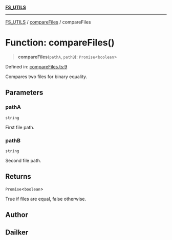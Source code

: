 [**FS_UTILS**](../../README.md)

***

[FS_UTILS](../../README.md) / [compareFiles](../README.md) / compareFiles

# Function: compareFiles()

> **compareFiles**(`pathA`, `pathB`): `Promise`\<`boolean`\>

Defined in: [compareFiles.ts:9](https://github.com/dailker/everyutil/blob/7c30ec40bbb398255a9be572db0a537e8bcb9c11/src/fs/compareFiles.ts#L9)

Compares two files for binary equality.

## Parameters

### pathA

`string`

First file path.

### pathB

`string`

Second file path.

## Returns

`Promise`\<`boolean`\>

True if files are equal, false otherwise.

## Author

## Dailker
